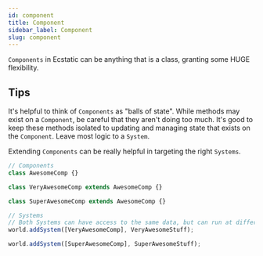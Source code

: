 ```yaml
---
id: component
title: Component
sidebar_label: Component
slug: component
---
```


`Components` in Ecstatic can be anything that is a class, granting some HUGE flexibility. 

## Tips

It's helpful to think of `Components` as "balls of state". While methods may exist on a `Component`, be careful that they aren't doing too much. It's good to keep these methods isolated to updating and managing state that exists on the `Component`. Leave most logic to a `System`.

Extending `Components` can be really helpful in targeting the right `Systems`.

```typescript
// Components
class AwesomeComp {}

class VeryAwesomeComp extends AwesomeComp {}

class SuperAwesomeComp extends AwesomeComp {}

// Systems
// Both Systems can have access to the same data, but can run at different times.
world.addSystem([VeryAwesomeComp], VeryAwesomeStuff);

world.addSystem([SuperAwesomeComp], SuperAwesomeStuff);

```